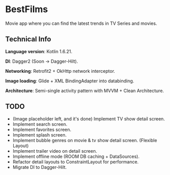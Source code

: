
# BestFilms

Movie app where you can find the latest trends in TV Series and movies.

## Technical Info
**Language version**: Kotlin 1.6.21.

**DI**: Dagger2 (Soon -> Dagger-Hilt).

**Networking**: Retrofit2 + OkHttp network interceptor.

**Image loading**: Glide + XML BindingAdapter into databinding.

**Architecture**: Semi-single activity pattern with MVVM + Clean Architecture.

## TODO
- (Image placeholder left, and it's done) Implement TV show detail screen.
- Implement search screen.
- Implement favorites screen.
- Implement splash screen.
- Implement bubble genres on movie & tv show detail screen. (Flexible Layout)
- Implement trailer video on detail screen.
- Implement offline mode (ROOM DB caching + DataSources).
- Refactor detail layouts to ConstraintLayout for performance.
- Migrate DI to Dagger-Hilt.
